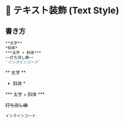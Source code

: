 
# 📌 テキスト装飾 (Text Style)

## 書き方

```markdown
**太字**
*斜体*
***太字 + 斜体***
~~打ち消し線~~
`インラインコード`
```


** 太字 **  

* 斜体 *  

*** 太字 + 斜体 ***  

~~打ち消し線~~  

`インラインコード`  
